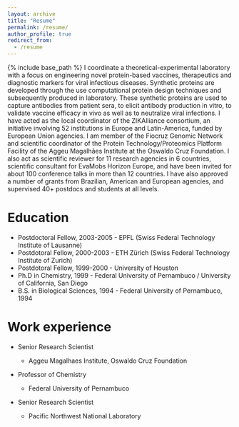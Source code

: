 ```yaml
---
layout: archive
title: "Resume"
permalink: /resume/
author_profile: true
redirect_from:
  - /resume
---
```


{% include base_path %}
I coordinate a theoretical-experimental laboratory with a focus on engineering novel protein-based vaccines, therapeutics and diagnostic markers for viral infectious diseases. Synthetic proteins are developed through the use computational protein design techniques and subsequently produced in laboratory. These synthetic proteins are used to capture antibodies from patient sera, to elicit antibody production in vitro, to validate vaccine efficacy in vivo as well as to neutralize viral infections. I have acted as the local coordinator of the ZIKAlliance consortium, an initiative involving 52 institutions in Europe and Latin-America, funded by European Union agencies. I am member of the Fiocruz Genomic Network and scientific coordinator of the Protein Technology/Proteomics Platform Facility of the Aggeu Magalhães Institute at the Oswaldo Cruz Foundation. I also act as scientific reviewer for 11 research agencies in 6 countries, scientific consultant for EvaMobs Horizon Europe, and have been invited for about 100 conference talks in more than 12 countries. I have also approved a number of grants from Brazilian, American and European agencies, and supervised 40+ postdocs and students at all levels.

Education
======
* Postdoctoral Fellow, 2003-2005 - EPFL (Swiss Federal Technology Institute of Lausanne)
* Postdotoral Fellow, 2000-2003 - ETH Zürich (Swiss Federal Technology Institute of Zurich)
* Postdotoral Fellow, 1999-2000 - University of Houston
* Ph.D in Chemistry, 1999 - Federal University of Pernambuco / University of California, San Diego
* B.S. in Biological Sciences, 1994 - Federal University of Pernambuco, 1994

Work experience
======
* Senior Research Scientist
  * Aggeu Magalhaes Institute, Oswaldo Cruz Foundation

* Professor of Chemistry
  * Federal University of Pernambuco

* Senior Research Scientist
  * Pacific Northwest National Laboratory
  
